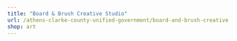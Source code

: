 ```yaml
---
title: "Board & Brush Creative Studio"
url: /athens-clarke-county-unified-government/board-and-brush-creative-studio/
shop: art
---
```

